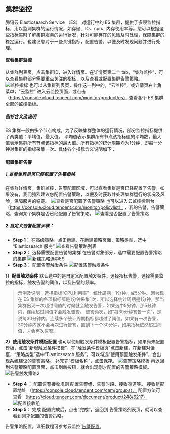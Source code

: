 ## 集群监控 
腾讯云 Elasticsearch Service （ES） 对运行中的 ES 集群，提供了多项监控指标，用以监测集群的运行情况，如存储、IO、cpu、内存使用率等。您可以根据这些指标实时了解集群服务的运行状况，针对可能存在的风险及时处理，保障集群的稳定运行。也建议您对于一些关键指标，配置告警，以便及时发现问题并进行处理。

#### 查看集群监控
从集群列表页，点击集群ID，进入详情页。在详情页第二个 tab，“集群监控”，可以查看集群部分需要重点关注的指标，以及查看或配置集群告警策略。
![监控指标](https://main.qcloudimg.com/raw/e245e925e184dd60b7d0e64b4b651ed9.png)
也可以从集群列表页，操作这一列中的，“云监控”，或详情页右上角菜单，“云监控” 进入云监控页面，或点击（https://console.cloud.tencent.com/monitor/product/es） 查看各个 ES 集群全部的监控指标。  

##### 指标含义及说明
ES 集群一般由多个节点构成，为了反映集群整体的运行情况，部分监控指标提供了两类值：平均值，最大值。 平均值表示集群所有节点该指标值的平均数，最大值表示集群所有节点该指标的最大值。所有指标的统计周期均为1分钟，即每一分钟对集群的指标采集一次。具体各个指标含义说明如下：

#### 配置集群告警
##### 1.查看集群是否已经配置了告警策略
在集群详情页，集群监控，告警配置区域，可以查看集群是否已经配置了告警，如果没有，我们强烈建议您配置告警策略，以便及时获取并处理集群运行的状况及风险，保障服务的稳定。
![查看是否配置了告警策略](https://main.qcloudimg.com/raw/194462bc8e408f0ab46a0fe4f6d8e079.png)
也可以进入云监控控制台 （https://console.cloud.tencent.com/monitor/policylist） ，我的告警，告警策略，查询某个集群是否已经配置了告警策略。
![查看是否配置了告警策略](https://main.qcloudimg.com/raw/4052dd3f8fed6423d71085e0a0ffbb7b.png)
##### 2.自定义告警配置步骤：
- **Step 1：** 在高级策略，点击新建，在新建策略页面，策略类型，选中  “Elasticsearch 服务”
![查看告警策略列表](https://main.qcloudimg.com/raw/17e3f12ccd3c7e59e825cab921604a6a.png)
- **Step 2：** 选择需要配置告警的集群
在告警对象部分，选中需要配置告警策略的集群
![新建策略选中ES](https://main.qcloudimg.com/raw/3399671e552b9b8b3c16413ad63d06e6.png)
- **Step 3：** 配置告警触发条件
![配置告警触发条件](https://main.qcloudimg.com/raw/aef06a1f618eb26d7574966b51d59452.png)

**1）配置触发条件**
默认选中的是自定义配置触发条件。选择指标告警，选择需要监控的指标，触发告警的阈值，以及告警的频率。
>示例及说明：选择指标“CPU利用率”，统计周期，1分钟，或5分钟。因为现在 ES 集群的各项指标都是1分钟采集1次，所以选择统计周期是1分钟，那当集群出现一次超过阈值的时候就会触发告警，如果选中5分钟，那5分钟内，连续超过阈值才会触发告警。 告警频次，如“每30分钟警告一次”，是说每30分钟内，连续多个统计周期指标都超过了阈值，如果有一次告警，30分钟内就不会再次进行告警，直到下一个30分钟，如果指标依然超过阈值，才会再次告警。

**2）使用触发条件模板配置**
也可以使用触发条件模板配置告警指标，如果尚未配置模板，点击“新增触发条件模板”，在“触发条件模板页”点击新建，在新建对话框，“策略类型”选中“Elasticsearch 服务”，可以勾选“使用预置触发条件”，会出现系统建议的告警策略。 补充完“模板名称”，点击保存。
![告警策略模板](https://main.qcloudimg.com/raw/f6ed764adcc57824eb2d162209bad2fe.png)
 再返回到告警策略配置页面，点击刷新按钮，就会出现刚才配置的告警策略模板。
 ![告警触发策略2](https://main.qcloudimg.com/raw/42edf61e7085a43011c8f1da3d8fa8f6.png)
 - **Step 4 ：** 配置告警接收规则
配置告警组、告警时段、接收渠道等。
接收组配置地址 （https://console.cloud.tencent.com/cam/groups）， 配置方法可查看 （https://cloud.tencent.com/document/product/248/6217）
![配置接收组](https://main.qcloudimg.com/raw/7e5c4de1ff410f900c7b67ab804e0d77.png)
- **Step 5：** 完成
配置完成后，点击“完成”，返回到 告警策略列表页，就可以查看到刚才配置的告警策略。

告警策略配置，详细教程可参考云监控 [告警配置](https://cloud.tencent.com/document/product/248/1073#2.-%E5%91%8A%E8%AD%A6%E7%AD%96%E7%95%A5)。
